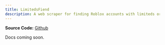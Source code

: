 ```yaml
---
title: LimitedsFiend
description: A web scraper for finding Roblox accounts with limiteds or specific items.
---
```


**Source Code:** [Github](https://github.com/mizosu97/limitedsfiend)

Docs coming soon.
